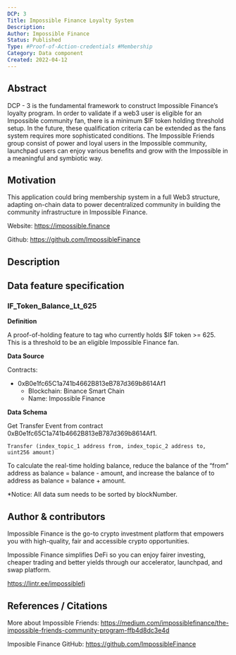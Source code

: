 ```yaml
---
DCP: 3
Title: Impossible Finance Loyalty System
Description: 
Author: Impossible Finance
Status: Published
Type: #Proof-of-Action-credentials #Membership
Category: Data component
Created: 2022-04-12
---
```


## Abstract

DCP - 3 is the fundamental framework to construct Impossible Finance’s loyalty program. In order to validate if a web3 user is eligible for an Impossible community fan, there is a minimum $IF token holding threshold setup. In the future, these qualification criteria can be extended as the fans system requires more sophisticated conditions. The Impossible Friends group consist of power and loyal users in the Impossible community, launchpad users can enjoy various benefits and grow with the Impossible in a meaningful and symbiotic way. 

## Motivation

This application could bring membership system in a full Web3 structure, adapting on-chain data to power decentralized community in building the community infrastructure in Impossible Finance.  


Website: https://impossible.finance

Github: https://github.com/ImpossibleFinance

## Description

## Data feature specification

### IF_Token_Balance_Lt_625

**Definition**

A proof-of-holding feature to tag who currently holds $IF token >= 625. This is a threshold to be an eligible Impossible Finance fan.

**Data Source**

Contracts: 

- 0xB0e1fc65C1a741b4662B813eB787d369b8614Af1
    - Blockchain: Binance Smart Chain
    - Name: Impossible Finance

**Data Schema**

Get Transfer Event from contract 0xB0e1fc65C1a741b4662B813eB787d369b8614Af1.

```
Transfer (index_topic_1 address from, index_topic_2 address to, uint256 amount)
```

To calculate the real-time holding balance, reduce the balance of the “from” address as balance = balance - amount, and increase the balance of to address as balance = balance + amount.

*Notice: All data sum needs to be sorted by blockNumber.

## Author & contributors

Impossible Finance is the go-to crypto investment platform that empowers you with high-quality, fair and accessible crypto opportunities. 

Impossible Finance simplifies DeFi so you can enjoy fairer investing, cheaper trading and better yields through our accelerator, launchpad, and swap platform.

https://lintr.ee/impossiblefi

## References / Citations

More about Impossible Friends:
https://medium.com/impossiblefinance/the-impossible-friends-community-program-ffb4d8dc3e4d

Imposible Finance GitHub:
https://github.com/ImpossibleFinance
